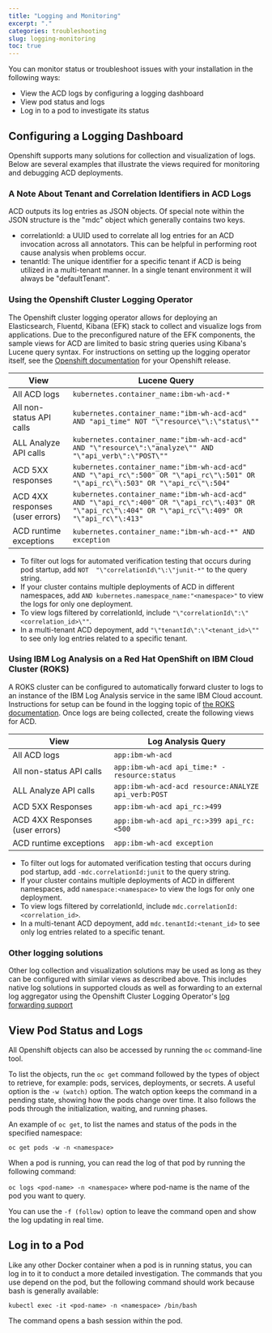 ```yaml
---
title: "Logging and Monitoring"
excerpt: "."
categories: troubleshooting
slug: logging-monitoring
toc: true
---
```


You can monitor status or troubleshoot issues with your installation in the following ways:

* View the ACD logs by configuring a logging dashboard
* View pod status and logs
* Log in to a pod to investigate its status

## Configuring a Logging Dashboard

Openshift supports many solutions for collection and visualization of logs.  Below  are several examples that illustrate the views required for monitoring and debugging ACD deployments.

### A Note About Tenant and Correlation Identifiers in ACD Logs

ACD outputs its log entries as JSON objects.  Of special note within the JSON structure is the "mdc" object which generally contains two keys.

* correlationId: a UUID used to correlate all log entries for an ACD invocation across all annotators.  This can be helpful in performing root cause analysis when problems occur.
* tenantId:  The unique identifier for a specific tenant if ACD is being utilized in a multi-tenant manner.  In a single tenant environment it will always be "defaultTenant".

### Using the Openshift Cluster Logging Operator

The Openshift cluster logging operator allows for deploying an Elasticsearch, Fluentd, Kibana (EFK) stack to collect and visualize logs from applications.  Due to the preconfigured nature of the EFK components, the sample views for ACD are limited to basic string queries using Kibana's Lucene query syntax.  For instructions on setting up the logging operator itself, see the [Openshift documentation](https://docs.openshift.com/container-platform/latest/logging/cluster-logging.html) for your Openshift release.

View | Lucene Query
----------------------------|-----------------------------
All ACD logs  | `kubernetes.container_name:ibm-wh-acd-*`
All non-status API calls| `kubernetes.container_name:"ibm-wh-acd-acd" AND "api_time" NOT "\"resource\"\:\"status\""`
ALL Analyze API calls | `kubernetes.container_name:"ibm-wh-acd-acd" AND "\"resource\":\"analyze\"" AND "\"api_verb\":\"POST\""`
ACD 5XX responses |   `kubernetes.container_name:"ibm-wh-acd-acd" AND "\"api_rc\":500" OR "\"api_rc\"\:501" OR "\"api_rc\"\:503" OR "\"api_rc\"\:504"`
ACD 4XX responses (user errors)  | `kubernetes.container_name:"ibm-wh-acd-acd" AND "\"api_rc\":400" OR "\"api_rc\"\:403" OR "\"api_rc\"\:404" OR "\"api_rc\"\:409" OR "\"api_rc\"\:413"`
ACD runtime exceptions | `kubernetes.container_name:"ibm-wh-acd-*" AND exception`

* To filter out logs for automated verification testing that occurs during pod startup, add `NOT  "\"correlationId\"\:\"junit-*"` to the query string.
* If your cluster contains multiple deployments of ACD in different namespaces, add `AND kubernetes.namespace_name:"<namespace>"` to view the logs for only one deployment.
* To view logs filtered by correlationId, include `"\"correlationId\":\"<correlation_id>\""`.
* In a multi-tenant ACD depoyment, add `"\"tenantId\":\"<tenant_id>\""` to see only log entries related to a specific tenant.

### Using IBM Log Analysis on a Red Hat OpenShift on IBM Cloud Cluster (ROKS)

A ROKS cluster can be configured to automatically forward cluster to logs to an instance of the IBM Log Analysis service in the same IBM Cloud account. Instructions for setup can be found in the logging topic of [the ROKS documentation](https://cloud.ibm.com/docs/openshift?topic=openshift-health#openshift_logging).   Once logs are being collected, create the following views for ACD.

View | Log Analysis Query
----------------------------|-----------------------------
All ACD logs  | `app:ibm-wh-acd`
All non-status API calls| `app:ibm-wh-acd api_time:* -resource:status`
ALL Analyze API calls | `app:ibm-wh-acd-acd resource:ANALYZE api_verb:POST`
ACD 5XX Responses |   `app:ibm-wh-acd api_rc:>499`
ACD 4XX Responses (user errors)  | `app:ibm-wh-acd api_rc:>399 api_rc:<500`
ACD runtime exceptions | `app:ibm-wh-acd exception`

* To filter out logs for automated verification testing that occurs during pod startup, add `-mdc.correlationId:junit` to the query string.
* If your cluster contains multiple deployments of ACD in different namespaces, add `namespace:<namespace>` to view the logs for only one deployment.
* To view logs filtered by correlationId, include `mdc.correlationId:<correlation_id>`.
* In a multi-tenant ACD depoyment, add `mdc.tenantId:<tenant_id>` to see only log entries related to a specific tenant.

### Other logging solutions

Other log collection and visualization solutions may be used as long as they can be configured with similar views as described above.  This includes native log solutions in supported clouds as well as forwarding to an external log aggregator using the Openshift Cluster Logging Operator's [log forwarding support](https://docs.openshift.com/container-platform/4.7/logging/cluster-logging-external.html)

## View Pod Status and Logs

All Openshift objects can also be accessed by running the `oc` command-line tool.

To list the objects, run the `oc get` command followed by the types of object to retrieve, for example: pods, services, deployments, or secrets. A useful option is the `-w (watch)` option. The watch option keeps the command in a pending state, showing how the pods change over time. It also follows the pods through the initialization, waiting, and running phases.

An example of `oc get`, to list the names and status of the pods in the specified namespace:

`oc get pods -w -n <namespace>`

When a pod is running, you can read the log of that pod by running the following command:

`oc logs <pod-name> -n <namespace>` where pod-name is the name of the pod you want to query.

You can use the `-f (follow)` option to leave the command open and show the log updating in real time.

## Log in to a Pod

Like any other Docker container when a pod is in running status, you can log in to it to conduct a more detailed investigation. The commands that you use depend on the pod, but the following command should work because bash is generally available:

`kubectl exec -it <pod-name> -n <namespace> /bin/bash`

The command opens a bash session within the pod.

